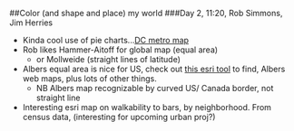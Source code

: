 ##Color (and shape and place) my world
###Day 2, 11:20, Rob Simmons, Jim Herries

- Kinda cool use of pie charts...[DC metro map](http://greatergreaterwashington.org/post/16811/which-metro-stations-are-the-most-balanced/)
- Rob likes Hammer-Aitoff for global map (equal area)
	- or Mollweide (straight lines of latitude)
- Albers equal area is nice for US, check out [this esri tool](http://esri.maps.arcgis.com/home/) to find, Albers web maps, plus lots of other things.
	- NB Albers map recognizable by curved US/ Canada border, not straight line
- Interesting esri map on walkability to bars, by neighborhood. From census data, (interesting for upcoming urban proj?)
